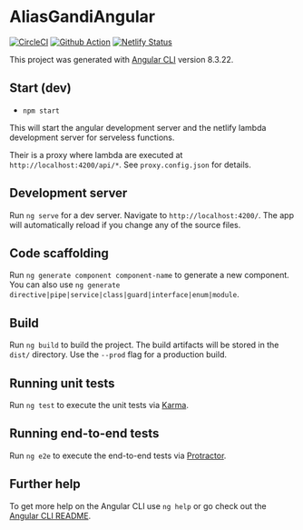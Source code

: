# AliasGandiAngular

[![CircleCI](https://circleci.com/gh/sylvainmetayer/alias-gandi-angular/tree/master.svg?style=svg&circle-token=92548e3df680d17a912aa5c43d94fcde7dd264cd)](https://circleci.com/gh/sylvainmetayer/alias-gandi-angular/tree/master)
[![Github Action](https://github.com/sylvainmetayer/alias-gandi-angular/workflows/CI/badge.svg)](https://github.com/sylvainmetayer/alias-gandi-angular/actions)
[![Netlify Status](https://api.netlify.com/api/v1/badges/ed6b3745-ef58-427f-b158-dc27d283436e/deploy-status)](https://app.netlify.com/sites/alias-gandi-angular/deploys)

This project was generated with [Angular CLI](https://github.com/angular/angular-cli) version 8.3.22.

## Start (dev)

- `npm start`

This will start the angular development server and the netlify lambda development server for serveless functions.

Their is a proxy where lambda are executed at `http://localhost:4200/api/*`. See `proxy.config.json` for details.

## Development server

Run `ng serve` for a dev server. Navigate to `http://localhost:4200/`. The app will automatically reload if you change any of the source files.

## Code scaffolding

Run `ng generate component component-name` to generate a new component. You can also use `ng generate directive|pipe|service|class|guard|interface|enum|module`.

## Build

Run `ng build` to build the project. The build artifacts will be stored in the `dist/` directory. Use the `--prod` flag for a production build.

## Running unit tests

Run `ng test` to execute the unit tests via [Karma](https://karma-runner.github.io).

## Running end-to-end tests

Run `ng e2e` to execute the end-to-end tests via [Protractor](http://www.protractortest.org/).

## Further help

To get more help on the Angular CLI use `ng help` or go check out the [Angular CLI README](https://github.com/angular/angular-cli/blob/master/README.md).
